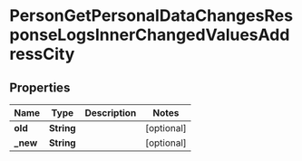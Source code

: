 

# PersonGetPersonalDataChangesResponseLogsInnerChangedValuesAddressCity


## Properties

| Name | Type | Description | Notes |
|------------ | ------------- | ------------- | -------------|
|**old** | **String** |  |  [optional] |
|**_new** | **String** |  |  [optional] |



